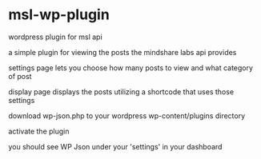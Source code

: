 # msl-wp-plugin
wordpress plugin for msl api

a simple plugin for viewing the posts the mindshare labs api provides

settings page lets you choose how many posts to view and what category of post

display page displays the posts utilizing a shortcode that uses those settings

download wp-json.php to your wordpress wp-content/plugins directory

activate the plugin

you should see WP Json under your 'settings' in your dashboard

